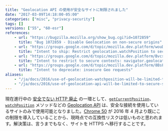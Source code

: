 ```yaml
---
title: "Geolocation API の使用が安全なサイトに制限されました"
date: "2017-03-09T14:18:00-05:00"
categories: ["misc", "privacy-security"]
tags: []
versions: ["55", "60-esr"]
references:
    - url: "https://bugzilla.mozilla.org/show_bug.cgi?id=1072859"
      title: "Bug 1072859 - Disable Geolocation on non-secure origins"
    - url: "https://groups.google.com/d/topic/mozilla.dev.platform/wouDQLBbm9A/discussion"
      title: "Intent to ship: Restrict geolocation.watchPosition to secure contexts"
    - url: "https://groups.google.com/d/topic/mozilla.dev.platform/BvcsTpAqIsQ/discussion"
      title: "Intent to restrict to secure contexts: navigator.geolocation"
    - url: "https://groups.google.com/d/topic/mozilla.dev.platform/8BsF76gNhDE/discussion"
      title: "Intent to deprecate: insecure Geo requests"
aliases:
    - "/ja/docs/2016/use-of-geolocation-watchposition-will-be-limited-to-secure-sites/"
    - "/ja/docs/2016/use-of-geolocation-api-will-be-limited-to-secure-sites/"
---
```

現在進行中の [安全でない HTTP 廃止](https://www.fxsitecompat.dev/ja/docs/2015/insecure-http-will-be-deprecated/) の一環として、[`getCurrentPosition`](https://developer.mozilla.org/docs/Web/API/Geolocation/getCurrentPosition)、[`watchPosition`](https://developer.mozilla.org/docs/Web/API/Geolocation/watchPosition) メソッドなどの [Geolocation API](https://developer.mozilla.org/docs/Web/API/Geolocation) は、安全な接続を使用しているサイトのみで使用可能となりました。[Chrome 50](https://developers.google.com/web/updates/2016/04/geolocation-on-secure-contexts-only) が 2016 年 4 月より既にこの制限を導入していることから、現時点での互換性リスクは低いものと思われます。解決策は、言うまでもなく、サイトを HTTPS へ移行することです。
